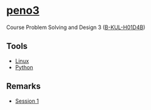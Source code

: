 # [peno3](https://computergraphicsresearchgroup.github.io/peno3/2016-2017/)
Course Problem Solving and Design 3 ([B-KUL-H01D4B](https://onderwijsaanbod.kuleuven.be/syllabi/n/H01D4BN.htm#activetab=doelstellingen_idm698160))

## Tools
* [Linux](https://github.com/ComputerGraphicsResearchGroup/peno3/blob/gh-pages/tools/Linux.md)
* [Python](https://github.com/ComputerGraphicsResearchGroup/peno3/blob/gh-pages/tools/Python.md)

## Remarks
* [Session 1](https://github.com/ComputerGraphicsResearchGroup/peno3/blob/gh-pages/2016-2017/assignment1/Remarks.md)
